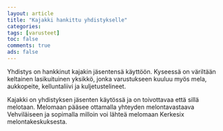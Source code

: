 ```yaml
--- 
layout: article 
title: "Kajakki hankittu yhdistykselle" 
categories: 
tags: [varusteet]
toc: false 
comments: true 
ads: false 
--- 
```


Yhdistys on hankkinut kajakin jäsentensä käyttöön. Kyseessä on väriltään
keltainen lasikuituinen yksikkö, jonka varustukseen kuuluu myös mela,
aukkopeite, kelluntaliivi ja kuljetustelineet.

Kajakki on yhdistyksen jäsenten käytössä ja on toivottavaa että sillä
melotaan. Melomaan pääsee ottamalla yhteyden melontavastaava
Vehviläiseen ja sopimalla milloin voi lähteä melomaan Kerkesix
melontakeskuksesta.

